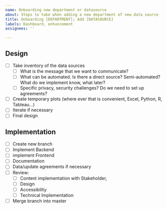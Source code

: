 ```yaml
---
name: Onboarding new department or datasource
about: Steps to take when adding a new department of new data source
title: Onboarding [DEPARTMENT]; Add [DATASOURCE]
labels: Dashboard, enhancement
assignees: ''

---
```


## Design
- [ ] Take inventory of the data sources
  - [ ] What is the message that we want to communicate?
  - [ ] What can be automated. Is there a direct source? Semi-automated? What do we implement know, what later?
  - [ ] Specific privacy, security challenges? Do we need to set up agreements?
- [ ] Create temporary plots (where ever that is convenient, Excel, Python, R, Tableau...)
- [ ] Iterate if necessary
- [ ] Final design

## Implementation
- [ ] Create new branch
- [ ] Implement Backend
- [ ] implement Frontend
- [ ] Documentation
- [ ] Data/update agreements if necessary
- [ ] Review: 
  - [ ] Content implementation with Stakeholder, 
  - [ ] Design
  - [ ] Accessibility
  - [ ] Technical Implementation
- [ ] Merge branch into master
